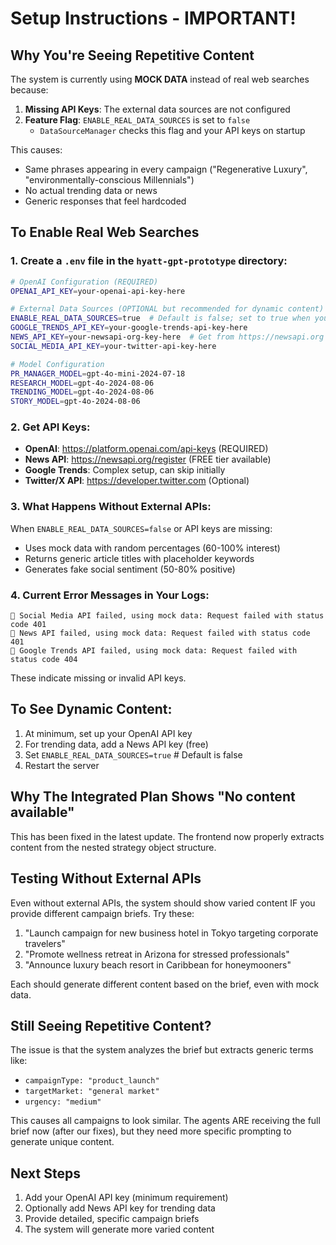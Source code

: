 # Setup Instructions - IMPORTANT!

## Why You're Seeing Repetitive Content

The system is currently using **MOCK DATA** instead of real web searches because:

1. **Missing API Keys**: The external data sources are not configured
2. **Feature Flag**: `ENABLE_REAL_DATA_SOURCES` is set to `false`
   - `DataSourceManager` checks this flag and your API keys on startup

This causes:

- Same phrases appearing in every campaign ("Regenerative Luxury", "environmentally-conscious Millennials")
- No actual trending data or news
- Generic responses that feel hardcoded

## To Enable Real Web Searches

### 1. Create a `.env` file in the `hyatt-gpt-prototype` directory:

```bash
# OpenAI Configuration (REQUIRED)
OPENAI_API_KEY=your-openai-api-key-here

# External Data Sources (OPTIONAL but recommended for dynamic content)
ENABLE_REAL_DATA_SOURCES=true  # Default is false; set to true when you have API keys
GOOGLE_TRENDS_API_KEY=your-google-trends-api-key-here
NEWS_API_KEY=your-newsapi-org-key-here  # Get from https://newsapi.org
SOCIAL_MEDIA_API_KEY=your-twitter-api-key-here

# Model Configuration
PR_MANAGER_MODEL=gpt-4o-mini-2024-07-18
RESEARCH_MODEL=gpt-4o-2024-08-06
TRENDING_MODEL=gpt-4o-2024-08-06
STORY_MODEL=gpt-4o-2024-08-06
```

### 2. Get API Keys:

- **OpenAI**: https://platform.openai.com/api-keys (REQUIRED)
- **News API**: https://newsapi.org/register (FREE tier available)
- **Google Trends**: Complex setup, can skip initially
- **Twitter/X API**: https://developer.twitter.com (Optional)

### 3. What Happens Without External APIs:

When `ENABLE_REAL_DATA_SOURCES=false` or API keys are missing:

- Uses mock data with random percentages (60-100% interest)
- Returns generic article titles with placeholder keywords
- Generates fake social sentiment (50-80% positive)

### 4. Current Error Messages in Your Logs:

```
🔄 Social Media API failed, using mock data: Request failed with status code 401
🔄 News API failed, using mock data: Request failed with status code 401
🔄 Google Trends API failed, using mock data: Request failed with status code 404
```

These indicate missing or invalid API keys.

## To See Dynamic Content:

1. At minimum, set up your OpenAI API key
2. For trending data, add a News API key (free)
3. Set `ENABLE_REAL_DATA_SOURCES=true`  # Default is false
4. Restart the server

## Why The Integrated Plan Shows "No content available"

This has been fixed in the latest update. The frontend now properly extracts content from the nested strategy object structure.

## Testing Without External APIs

Even without external APIs, the system should show varied content IF you provide different campaign briefs. Try these:

1. "Launch campaign for new business hotel in Tokyo targeting corporate travelers"
2. "Promote wellness retreat in Arizona for stressed professionals"
3. "Announce luxury beach resort in Caribbean for honeymooners"

Each should generate different content based on the brief, even with mock data.

## Still Seeing Repetitive Content?

The issue is that the system analyzes the brief but extracts generic terms like:

- `campaignType: "product_launch"`
- `targetMarket: "general market"`
- `urgency: "medium"`

This causes all campaigns to look similar. The agents ARE receiving the full brief now (after our fixes), but they need more specific prompting to generate unique content.

## Next Steps

1. Add your OpenAI API key (minimum requirement)
2. Optionally add News API key for trending data
3. Provide detailed, specific campaign briefs
4. The system will generate more varied content
